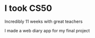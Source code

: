 # I took CS50
Incredibly 11 weeks with great teachers


<p>I made a web diary app for my final project </p>
